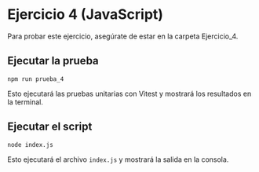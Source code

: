 # Ejercicio 4 (JavaScript)

Para probar este ejercicio, asegúrate de estar en la carpeta Ejercicio_4.

## Ejecutar la prueba

```npm run prueba_4 ```

Esto ejecutará las pruebas unitarias con Vitest y mostrará los resultados en la terminal.

## Ejecutar el script

```node index.js ```

Esto ejecutará el archivo `index.js` y mostrará la salida en la consola.